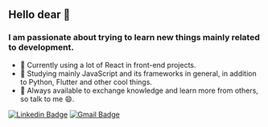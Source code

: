 

<!--
### Hi there 👋
**victormarques-ia/victormarques-ia** is a ✨ _special_ ✨ repository because its `README.md` (this file) appears on your GitHub profile.
-->

## Hello dear 👋

### I am passionate about trying to learn new things mainly related to development.

- 🔭 Currently using a lot of React in front-end projects.
- 🌱 Studying mainly JavaScript and its frameworks in general, in addition to Python, Flutter and other cool things.
- 💬 Always available to exchange knowledge and learn more from others, so talk to me 😄.

[![Linkedin Badge](https://img.shields.io/badge/-LinkedIn-blue?style=flat-square&logo=Linkedin&logoColor=white&link=https://www.linkedin.com/in/victor-silva-6764111a1/)](https://www.linkedin.com/in/victor-silva-6764111a1/)
[![Gmail Badge](https://img.shields.io/badge/-victormarques.ia@gmail.com-D44638?style=flat-square&logo=Gmail&logoColor=white&link=mailto:victormarques.ia@gmail.com)](mailto:victormarques.ia@gmail.com)
